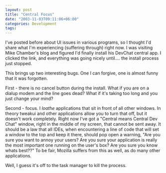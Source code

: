 ```yaml
---
layout: post
title: "Central Focus"
date: "2003-11-03T09:11:06+06:00"
categories: Development 
tags: 
---
```


I've posted before about UI issues in various programs, so I thought I'd share what I'm experiencing (suffering through) right now. I was visiting Mike Chamber's blog and figured I'd finally install his DevChat central app. I clicked the link, and everything was going nicely until.... the install process just stopped.

This brings up two interesting bugs. One I can forgive, one is almost funny that it was forgotten.

First - there is no cancel button during the install. What if you are on a dialup modem and the line goes dead? What if it's taking too long and you just change your mind?

Second - focus. I <i>loathe</i> applications that sit in front of all other windows. In theory tweakui and other applications allow you to turn that off, but it doesn't work completely. Right now I've got a "Central means Central Dev Chat" window, right in the middle of my screen, that cannot be sent away. It should be a law that all IDEs, when encountering a line of code that will set a window to the top and keep it there, should pop open a warning, "Are you sure you want to annoy your users? Are you sure your application is really the most important one running on the user's box? Are you sure you know whats best??" To be fair, Mozilla suffers from this as well, as do many other applications.

Well, I guess it's off to the task manager to kill the process.